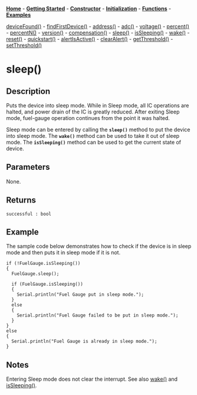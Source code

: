 [**Home**](https://porrey.github.io/max1704x) -
[**Getting Started**](https://porrey.github.io/max1704x/getting-started) -
[**Constructor**](https://porrey.github.io/max1704x/constructor) - 
[**Initialization**](https://porrey.github.io/max1704x/initialization) - 
[**Functions**](https://porrey.github.io/max1704x/functions) -
[**Examples**](https://porrey.github.io/max1704x/examples)

[deviceFound()](https://porrey.github.io/max1704x/functions/deviceFound) -
[findFirstDevice()](https://porrey.github.io/max1704x/functions/findFirstDevice) -
[address()](https://porrey.github.io/max1704x/functions/address) -
[adc()](https://porrey.github.io/max1704x/functions/adc) -
[voltage()](https://porrey.github.io/max1704x/functions/voltage) -
[percent()](https://porrey.github.io/max1704x/functions/percent) -
[percentN()](https://porrey.github.io/max1704x/functions/percentN) -
[version()](https://porrey.github.io/max1704x/functions/version) -
[compensation()](https://porrey.github.io/max1704x/functions/compensation) -
[sleep()](https://porrey.github.io/max1704x/functions/sleep) -
[isSleeping()](https://porrey.github.io/max1704x/functions/isSleeping) -
[wake()](https://porrey.github.io/max1704x/functions/wake) -
[reset()](https://porrey.github.io/max1704x/functions/reset) -
[quickstart()](https://porrey.github.io/max1704x/functions/quickstart) -
[alertIsActive()](https://porrey.github.io/max1704x/functions/alertIsActive) -
[clearAlert()](https://porrey.github.io/max1704x/functions/clearAlert) -
[getThreshold()](https://porrey.github.io/max1704x/functions/getThreshold) -
[setThreshold()](https://porrey.github.io/max1704x/functions/setThreshold)

# sleep()
## Description
Puts the device into sleep mode. While in Sleep mode, all IC operations are halted, and power drain of the IC is greatly reduced. After exiting Sleep mode, fuel-gauge operation continues from the point it was halted.

Sleep mode can be entered by calling the **`sleep()`** method to put the device into sleep mode. The **`wake()`** method can be used to take it out of sleep mode. The **`isSleeping()`** method can be used to get the current state of device.

## Parameters
None.

## Returns
`successful : bool`

## Example
The sample code below demonstrates how to check if the device is in sleep mode and then puts it in sleep mode if it is not.

    if (!FuelGauge.isSleeping())
    {
      FuelGauge.sleep();
    
      if (FuelGauge.isSleeping())
      {
    	Serial.println("Fuel Gauge put in sleep mode.");
      }
      else
      {
    	Serial.println("Fuel Gauge failed to be put in sleep mode.");
      }
    }
    else
    {
      Serial.println("Fuel Gauge is already in sleep mode.");
    }

## Notes
Entering Sleep mode does not clear the interrupt. See also [wake()](https://porrey.github.io/max1704x/functions/wake) and [isSleeping()](https://porrey.github.io/max1704x/functions/isSleeping).